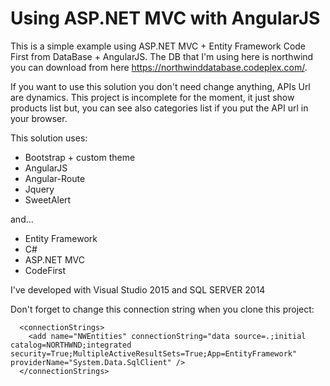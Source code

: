 # Using ASP.NET MVC with AngularJS

This is a simple example using ASP.NET MVC + Entity Framework Code First from DataBase + AngularJS. The DB that I'm using here is northwind you can download from here https://northwinddatabase.codeplex.com/. 

If you want to use this solution you don't need change anything, APIs Url are dynamics. This project is incomplete for the moment, it just show products list but, you can see also categories list if you put the API url in your browser.

This solution uses:

* Bootstrap + custom theme
* AngularJS
* Angular-Route
* Jquery
* SweetAlert

and...

* Entity Framework
* C#
* ASP.NET MVC
* CodeFirst

I've developed with Visual Studio 2015 and SQL SERVER 2014

Don't forget to change this connection string when you clone this project:

```
  <connectionStrings>
    <add name="NWEntities" connectionString="data source=.;initial catalog=NORTHWND;integrated security=True;MultipleActiveResultSets=True;App=EntityFramework" providerName="System.Data.SqlClient" />
  </connectionStrings>
```
